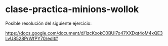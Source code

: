 # clase-practica-minions-wollok

Posible resolución del siguiente ejercicio:

https://docs.google.com/document/d/1zcKxokC0BUi7o47XXDqt4oM4xQE3LvU8528PrWfPY70/edit#
